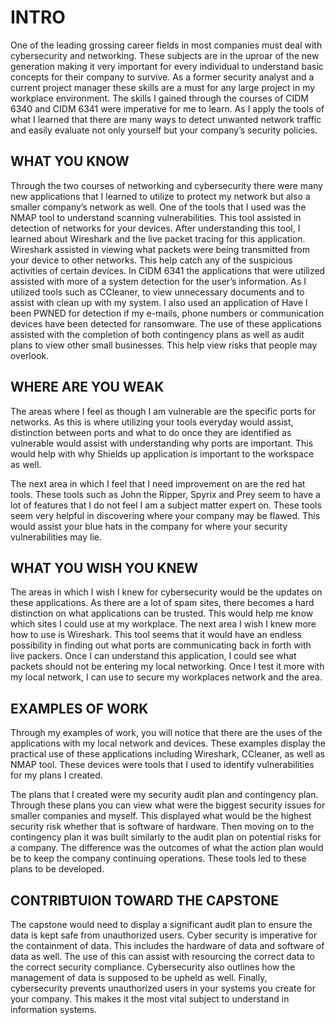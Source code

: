 # INTRO

One of the leading grossing career fields in most companies must deal with cybersecurity and networking. These subjects are in the uproar of the new generation making it very important for every individual to understand basic concepts for their company to survive. As a former security analyst and a current project manager these skills are a must for any large project in my workplace environment. The skills I gained through the courses of CIDM 6340 and CIDM 6341 were imperative for me to learn. As I apply the tools of what I learned that there are many ways to detect unwanted network traffic and easily evaluate not only yourself but your company’s security policies. 

## WHAT YOU KNOW

Through the two courses of networking and cybersecurity there were many new applications that I learned to utilize to protect my network but also a smaller company’s network as well. One of the tools that I used was the NMAP tool to understand scanning vulnerabilities. This tool assisted in detection of networks for your devices. After understanding this tool, I learned about Wireshark and the live packet tracing for this application. Wireshark assisted in viewing what packets were being transmitted from your device to other networks. This help catch any of the suspicious activities of certain devices. 
In CIDM 6341 the applications that were utilized assisted with more of a system detection for the user’s information. As I utilized tools such as CCleaner, to view unnecessary documents and to assist with clean up with my system. I also used an application of Have I been PWNED for detection if my e-mails, phone numbers or communication devices have been detected for ransomware. The use of these applications assisted with the completion of both contingency plans as well as audit plans to view other small businesses. This help view risks that people may overlook.

## WHERE ARE YOU WEAK

The areas where I feel as though I am vulnerable are the specific ports for networks. As this is where utilizing your tools everyday would assist, distinction between ports and what to do once they are identified as vulnerable would assist with understanding why ports are important. This would help with why Shields up application is important to the workspace as well. 

The next area in which I feel that I need improvement on are the red hat tools. These tools such as John the Ripper, Spyrix and Prey seem to have a lot of features that I do not feel I am a subject matter expert on. These tools seem very helpful in discovering where your company may be flawed. This would assist your blue hats in the company for where your security vulnerabilities may lie. 

## WHAT YOU WISH YOU KNEW

The areas in which I wish I knew for cybersecurity would be the updates on these applications. As there are a lot of spam sites, there becomes a hard distinction on what applications can be trusted. This would help me know which sites I could use at my workplace.
The next area I wish I knew more how to use is Wireshark. This tool seems that it would have an endless possibility in finding out what ports are communicating back in forth with live packers. Once I can understand this application, I could see what packets should not be entering my local networking. Once I test it more with my local network, I can use to secure my workplaces network and the area.

## EXAMPLES OF WORK

Through my examples of work, you will notice that there are the uses of the applications with my local network and devices. These examples display the practical use of these applications including Wireshark, CCleaner, as well as NMAP tool. These devices were tools that I used to identify vulnerabilities for my plans I created.
 
The plans that I created were my security audit plan and contingency plan. Through these plans you can view what were the biggest security issues for smaller companies and myself. This displayed what would be the highest security risk whether that is software of hardware. Then moving on to the contingency plan it was built similarly to the audit plan on potential risks for a company. The difference was the outcomes of what the action plan would be to keep the company continuing operations. These tools led to these plans to be developed.

## CONTRIBTUION TOWARD THE CAPSTONE

The capstone would need to display a significant audit plan to ensure the data is kept safe from unauthorized users. Cyber security is imperative for the containment of data. This includes the hardware of data and software of data as well. The use of this can assist with resourcing the correct data to the correct security compliance. Cybersecurity also outlines how the management of data is supposed to be upheld as well. Finally, cybersecurity prevents unauthorized users in your systems you create for your company. This makes it the most vital subject to understand in information systems. 
